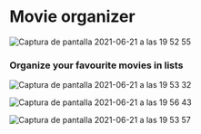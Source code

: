 # Movie organizer
![Captura de pantalla 2021-06-21 a las 19 52 55](https://user-images.githubusercontent.com/68306689/122806443-9b8f0400-d2ca-11eb-9b35-59eec0a6007b.png)

### Organize your favourite movies in lists
![Captura de pantalla 2021-06-21 a las 19 53 32](https://user-images.githubusercontent.com/68306689/122806479-a8abf300-d2ca-11eb-86e1-d8e7258f5152.png)

![Captura de pantalla 2021-06-21 a las 19 56 43](https://user-images.githubusercontent.com/68306689/122806623-da24be80-d2ca-11eb-9e2d-6fb36e637149.png)

![Captura de pantalla 2021-06-21 a las 19 53 57](https://user-images.githubusercontent.com/68306689/122806487-ab0e4d00-d2ca-11eb-86b6-9b6f67c7db8e.png)
